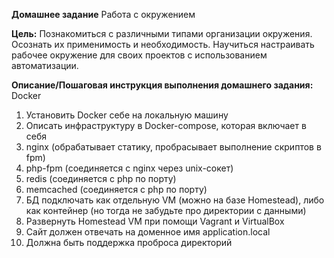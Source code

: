 __Домашнее задание__
Работа с окружением

__Цель:__
Познакомиться с различными типами организации окружения.
Осознать их применимость и необходимость.
Научиться настраивать рабочее окружение для своих проектов с использованием автоматизации.

__Описание/Пошаговая инструкция выполнения домашнего задания:__
Docker
1. Установить Docker себе на локальную машину
2. Описать инфраструктуру в Docker-compose, которая включает в себя
3. nginx (обрабатывает статику, пробрасывает выполнение скриптов в fpm)
4. php-fpm (соединяется с nginx через unix-сокет)
5. redis (соединяется с php по порту)
6. memcached (соединяется с php по порту)
7. БД подключать как отдельную VM (можно на базе Homestead), либо как контейнер (но тогда не забудьте про директории с данными)
8. Развернуть Homestead VM при помощи Vagrant и VirtualBox
9. Сайт должен отвечать на доменное имя application.local
10. Должна быть поддержка проброса директорий
